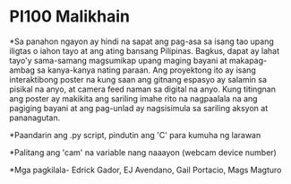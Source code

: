 # PI100 Malikhain

*Sa panahon ngayon ay hindi na sapat ang pag-asa sa isang tao upang iligtas o iahon tayo at ang ating bansang Pilipinas. Bagkus, dapat ay lahat tayo'y sama-samang magsumikap upang maging bayani at makapag-ambag sa kanya-kanya nating paraan. Ang proyektong ito ay isang interaktibong poster na kung saan ang gitnang espasyo ay salamin sa pisikal na anyo, at camera feed naman sa digital na anyo. Kung titingnan ang poster ay makikita ang sariling imahe rito na nagpaalala na ang pagiging bayani at ang pag-unlad ay nagsisimula sa sariling aksyon at pananagutan.

*Paandarin ang .py script, pindutin ang 'C' para kumuha ng larawan

*Palitang ang 'cam' na variable nang naaayon (webcam device number)

*Mga pagkilala- Edrick Gador, EJ Avendano, Gail Portacio, Mags Magturo
